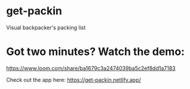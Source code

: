 # get-packin
Visual backpacker's packing list

# Got two minutes? Watch the demo:
https://www.loom.com/share/ba1679c3a2474039ba5c2ef8dd1a7183

Check out the app here:
https://get-packin.netlify.app/
